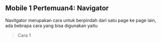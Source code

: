 ## Mobile 1 Pertemuan4: Navigator
Navitgator merupakan cara untuk berpindah dari satu page ke page lain, ada bebrapa cara yang bisa digunakan yaitu
> Cara 1
